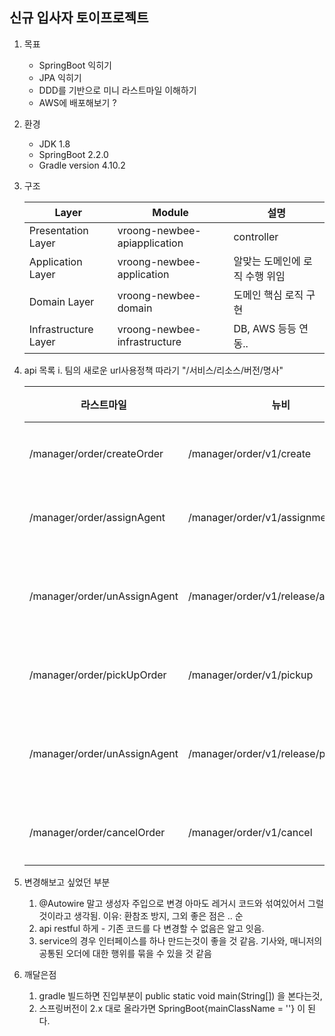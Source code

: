 신규 입사자 토이프로젝트
--
1. 목표 
    - SpringBoot 익히기
    - JPA 익히기
    - DDD를 기반으로 미니 라스트마일 이해하기
    - AWS에 배포해보기 ? 
    
2. 환경
    - JDK 1.8
    - SpringBoot 2.2.0
    - Gradle version 4.10.2
    
3. 구조
   
   |Layer|Module|설명|
   |-----|----|----|
   |Presentation Layer|vroong-newbee-apiapplication|controller|
   |Application Layer|vroong-newbee-application|알맞는 도메인에 로직 수행 위임|
   |Domain Layer|vroong-newbee-domain|도메인 핵심 로직 구현|
   |Infrastructure Layer|vroong-newbee-infrastructure|DB, AWS 등등 연동.. |
   
4. api 목록
    i. 팀의 새로운 url사용정책 따라기 "/서비스/리소스/버전/명사"
     
     |라스트마일|뉴비|용도|
     |---|---|---|
     |/manager/order/createOrder|/manager/order/v1/create|오더생성|
     |/manager/order/assignAgent|/manager/order/v1/assignment|오더배정|
     |/manager/order/unAssignAgent|/manager/order/v1/release/assignment|오더배정취소|
     |/manager/order/pickUpOrder|/manager/order/v1/pickup|오더픽업|
     /manager/order/unAssignAgent|/manager/order/v1/release/pickup|오더배정취소|
     |/manager/order/cancelOrder|/manager/order/v1/cancel|오더취소|
     
     
5. 변경해보고 싶었던 부분

    1. @Autowire 말고 생성자 주입으로 변경 아마도 레거시 코드와 섞여있어서 그럴 것이라고 생각됨.
        이유: 환참조 방지, 그외 좋은 점은 .. 순
    2. api restful 하게 - 기존 코드를 다 변경할 수 없음은 알고 잇음. 
    3. service의 경우 인터페이스를 하나 만드는것이 좋을 것 같음. 기사와, 매니저의 공통된 오더에 대한 행위를 묶을 수 있을 것 같음
    

6. 깨달은점
    1. gradle 빌드하면 진입부분이 public static void main(String[]) 을 본다는것,
    2. 스프링버전이 2.x 대로 올라가면 SpringBoot{mainClassName = ''} 이 된다.